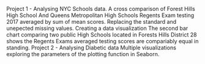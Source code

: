 Project 1 -
Analysing NYC Schools data. A cross comparison of Forest Hills High School And Queens Metropolitan High Schools Regents Exam testing 2017 averaged by sum of mean scores. 
Replacing the standard and unepected missing values. 
Creating a data visualization
The second bar chart comparing two public High Schools located in Forests Hills District 28 shows the Regents Exams averaged testing scores are compariably equal in standing.
Project 2 -
Analysing Diabetic data
Multiple visualizations exploring the parameters of the plotting function in Seaborn. 

